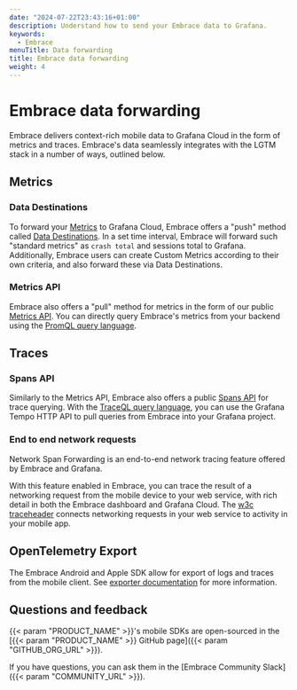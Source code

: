 ```yaml
---
date: "2024-07-22T23:43:16+01:00"
description: Understand how to send your Embrace data to Grafana.
keywords:
  - Embrace
menuTitle: Data forwarding
title: Embrace data forwarding
weight: 4
---
```


# Embrace data forwarding

Embrace delivers context-rich mobile data to Grafana Cloud in the form of metrics and traces. Embrace's data seamlessly integrates with the LGTM stack in a number of ways, outlined below.

## Metrics

### Data Destinations

To forward your [Metrics](./../insights/dashboard-metrics/) to Grafana Cloud, Embrace offers a "push" method called [Data Destinations](./data-destinations/). In a set time interval, Embrace will forward such "standard metrics" as `crash total` and sessions total to Grafana. Additionally, Embrace users can create Custom Metrics according to their own criteria, and also forward these via Data Destinations.


### Metrics API

Embrace also offers a "pull" method for metrics in the form of our public [Metrics API](./metrics-api/). You can directly query Embrace's metrics from your backend using the [PromQL query language](https://prometheus.io/docs/prometheus/latest/querying/basics/).

## Traces

### Spans API

Similarly to the Metrics API, Embrace also offers a public [Spans API](./spans-api/) for trace querying. With the [TraceQL query language](https://grafana.com/blog/2023/02/07/get-to-know-traceql-a-powerful-new-query-language-for-distributed-tracing/), you can use the Grafana Tempo HTTP API to pull queries from Embrace into your Grafana project.


### End to end network requests

Network Span Forwarding is an end-to-end network tracing feature offered by Embrace and Grafana.
 
With this feature enabled in Embrace, you can trace the result of a networking request from the mobile device to your web service, with rich detail in both the Embrace dashboard and Grafana Cloud. The [w3c traceheader](https://www.w3.org/TR/trace-context-1/#traceparent-header) connects networking requests in your web service to activity in your mobile app.

## OpenTelemetry Export

The Embrace Android and Apple SDK allow for export of logs and traces from the mobile client. See [exporter documentation](./../mobile-signals/opentelemetry-signals/exporting-signals/) for more information.


## Questions and feedback

{{< param "PRODUCT_NAME" >}}'s mobile SDKs are open-sourced in the [{{< param "PRODUCT_NAME" >}} GitHub page]({{< param "GITHUB_ORG_URL" >}}).

If you have questions, you can ask them in the [Embrace Community Slack]({{< param "COMMUNITY_URL" >}}).
